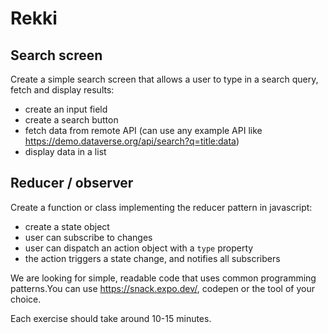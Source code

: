 # Rekki

## Search screen

Create a simple search screen that allows a user to type in a search query, fetch and display results:

- create an input field
- create a search button
- fetch data from remote API (can use any example API like https://demo.dataverse.org/api/search?q=title:data)
- display data in a list

## Reducer / observer

Create a function or class implementing the reducer pattern in javascript:

- create a state object
- user can subscribe to changes
- user can dispatch an action object with a `type` property
- the action triggers a state change, and notifies all subscribers


We are looking for simple, readable code that uses common programming patterns.You can use https://snack.expo.dev/, codepen or the tool of your choice.

Each exercise should take around 10-15 minutes.
